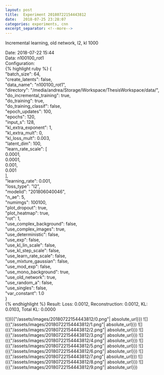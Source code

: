 ```yaml
---
layout: post
title:  Experiment 20180722154443812
date:   2018-07-25 23:28:07
categories: experiments, cnn
excerpt_separator: <!--more-->
---
```

Incremental learning, old network, l2, kl 1000   

 <!--more-->
Date: 2018-07-22 15:44  
Data: n100100_rot1  
Configuration:   
{% highlight ruby %}
{  
    "batch_size": 64,   
    "create_latents": false,   
    "data_name": "n100100_rot1",   
    "directory": "/media/andrea/Storage/Workspace/ThesisWorkspace/data/",   
    "do_incremental_training": true,   
    "do_training": true,   
    "do_training_classif": false,   
    "epoch_updates": 100,   
    "epochs": 120,   
    "input_s": 128,   
    "kl_extra_exponent": 1,   
    "kl_extra_mult": 0,   
    "kl_loss_mult": 0.003,   
    "latent_dim": 100,   
    "learn_rate_scale": [  
        0.0001,   
        0.0001,   
        0.001,   
        0.001  
    ],   
    "learning_rate": 0.001,   
    "loss_type": "l2",   
    "modelid": "201806040046",   
    "n_ae": 5,   
    "numimgs": 100100,   
    "plot_dropout": true,   
    "plot_heatmap": true,   
    "rot": 1,   
    "use_complex_background": false,   
    "use_complex_images": true,   
    "use_deterministic": false,   
    "use_exp": false,   
    "use_kl_lin_scale": false,   
    "use_kl_step_scale": false,   
    "use_learn_rate_scale": false,   
    "use_mixture_gaussian": false,   
    "use_mod_exp": false,   
    "use_mono_background": true,   
    "use_old_network": true,   
    "use_random_a": false,   
    "use_singles": false,   
    "var_constant": 1.0  
}  
{% endhighlight %}
Result: Loss: 0.0012, Reconstruction: 0.0012, KL: 0.0103, Total KL: 0.0000  

![]({{"/assets/images/20180722154443812/0.png"| absolute_url}})
![]({{"/assets/images/20180722154443812/1.png"| absolute_url}})
![]({{"/assets/images/20180722154443812/2.png"| absolute_url}})
![]({{"/assets/images/20180722154443812/3.png"| absolute_url}})
![]({{"/assets/images/20180722154443812/4.png"| absolute_url}})
![]({{"/assets/images/20180722154443812/5.png"| absolute_url}})
![]({{"/assets/images/20180722154443812/6.png"| absolute_url}})
![]({{"/assets/images/20180722154443812/7.png"| absolute_url}})
![]({{"/assets/images/20180722154443812/8.png"| absolute_url}})
![]({{"/assets/images/20180722154443812/9.png"| absolute_url}})
